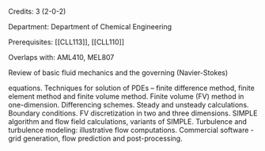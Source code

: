 Credits: 3 (2-0-2)

Department: Department of Chemical Engineering

Prerequisites: [[CLL113]], [[CLL110]]

Overlaps with: AML410, MEL807

Review of basic fluid mechanics and the governing (Navier-Stokes)

equations. Techniques for solution of PDEs – finite difference method, finite element method and finite volume method. Finite volume (FV) method in one-dimension. Differencing schemes. Steady and unsteady calculations. Boundary conditions. FV discretization in two and three dimensions. SIMPLE algorithm and flow field calculations, variants of SIMPLE. Turbulence and turbulence modeling: illustrative flow computations. Commercial software - grid generation, flow prediction and post-processing.